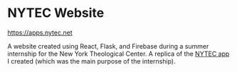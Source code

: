 # NYTEC Website

https://apps.nytec.net

A website created using React, Flask, and Firebase during a summer internship for the New York Theological Center. A replica of the <a href="https://github.com/samliu21/nytec-app">NYTEC app</a> I created (which was the main purpose of the internship). 

